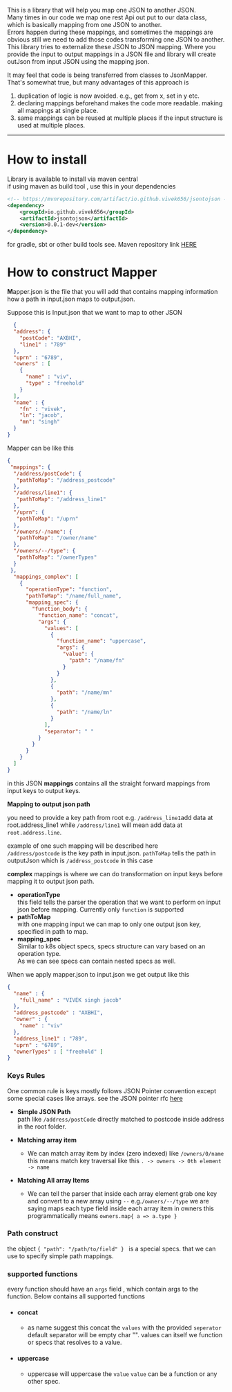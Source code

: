 This is a library that will help you map one JSON to another JSON. <Br>
Many times in our code we map one rest Api out put to our data class, which is basically mapping from one JSON to another. 
<br>
Errors happen during these mappings,
and sometimes the mappings are obvious still we need to add those codes transforming one JSON to another.<br>
This library tries to externalize these JSON to JSON mapping.
Where you provide the input to output mappings in a JSON file and library will create outJson from input JSON using the mapping json.

It may feel that code is being transferred from classes to JsonMapper.<br>
That's somewhat true, but many advantages of this approach is
1. duplication of logic is now avoided. e.g., get from x, set in y etc.
2. declaring mappings beforehand makes the code more readable. making all mappings at single place.
3. same mappings can be reused at multiple places if the input structure is used at multiple places. 

________________

# How to install
Library is available to install via maven central</br>
if using maven as build tool , use this in your dependencies

```xml
<!-- https://mvnrepository.com/artifact/io.github.vivek656/jsontojson -->
<dependency>
    <groupId>io.github.vivek656</groupId>
    <artifactId>jsontojson</artifactId>
    <version>0.0.1-dev</version>
</dependency>
```
for gradle, sbt or other build tools see.
Maven repository link [HERE](https://mvnrepository.com/artifact/io.github.vivek656/jsontojson)


# How to construct Mapper

**M**apper.json is the file that you will add that contains mapping information
how a path in input.json maps to output.json.

Suppose this is Input.json that we want to map to other JSON
```json
  {
  "address": {
    "postCode": "AXBHI",
    "line1" : "789"
  },
  "uprn" : "6789",
  "owners" : [
    {
      "name" : "viv",
      "type" : "freehold"
    }
  ],
  "name" : {
    "fn" : "vivek",
    "ln": "jacob",
    "mn": "singh"
  }
}
```

Mapper can be like this 

```json
{
 "mappings": {
  "/address/postCode": {
   "pathToMap": "/address_postcode"
  },
  "/address/line1": {
   "pathToMap": "/address_line1"
  },
  "/uprn": {
   "pathToMap": "/uprn"
  },
  "/owners/-/name": {
   "pathToMap": "/owner/name"
  },
  "/owners/--/type": {
   "pathToMap": "/ownerTypes"
  }
 },
  "mappings_complex": [
    {
      "operationType": "function",
      "pathToMap": "/name/full_name",
      "mapping_spec": {
        "function_body": {
          "function_name": "concat",
          "args": {
            "values": [
              {
                "function_name": "uppercase",
                "args": {
                  "value": {
                    "path": "/name/fn"
                  }
                }
              },
              {
                "path": "/name/mn"
              },
              {
                "path": "/name/ln"
              }
            ],
            "separator": " "
          }
        }
      }
    }
  ]
}
```
in this JSON **mappings** contains all the straight forward mappings from input keys to output keys.

**Mapping to output json path**

you need to provide a key path from root
e.g. `/address_line1`add data at root.address_line1
while `/address/line1` will mean add data at ``root.address.line``.

example of one such mapping will be described here </br>
`/address/postcode` is the key path in input.json.
`pathToMap` tells the path in outputJson which is `/address_postcode` in this case

**complex** mappings is where we can do transformation on input keys before mapping it to output json path. <br>
  - **operationType** </br>
    this field tells the parser the operation that we want to perform on input json before mapping.
    Currently only `function` is supported </b>
 - **pathToMap** </br>
    with one mapping input we can map to only one output json key, specified in path to map.</br>
 - **mapping_spec** </br>
   Similar to k8s object specs, specs structure can vary based on an operation type.</br>
   As we can see specs can contain nested specs as well.
   

When we apply mapper.json to input.json we get output like this 

```json
{
  "name" : {
    "full_name" : "VIVEK singh jacob"
  },
  "address_postcode" : "AXBHI",
  "owner" : {
    "name" : "viv"
  },
  "address_line1" : "789",
  "uprn" : "6789",
  "ownerTypes" : [ "freehold" ]
}
```
### Keys Rules
One common rule is keys mostly follows JSON Pointer convention except some 
special cases like arrays.
see the JSON pointer rfc [here](https://www.rfc-editor.org/rfc/rfc6901)

- **Simple JSON Path** </br>
path like `/address/postCode` directly matched to postcode inside address in the root folder. 

- **Matching array item** <br>
  - We can match array item by index (zero indexed)
    like `/owners/0/name` this means match key traversal like this
     ``. -> owners -> 0th element -> name``

- **Matching All array Items**
    - We can tell the parser that inside each array element grab one key and convert to a new array using `--`
        e.g.``/owners/--/type`` we are saying maps each type field inside each array item in owners
        this programmatically means ```owners.map{ a => a.type }```

### Path construct 
the object ```{ "path": "/path/to/field" } ``` is a special specs. that we can use to specify simple path mappings.

### supported functions
 every function should have an ``args`` field , which contain args to the function.
 Below contains all supported functions
- ####  concat
    - as name suggest this concat the ``values`` with the provided ``seperator`` default separator will be empty char "".
 values can itself we function or specs that resolves to a value.

- ####  uppercase
    - uppercase will uppercase the ``value``
 ``value`` can be a function or any other spec.


